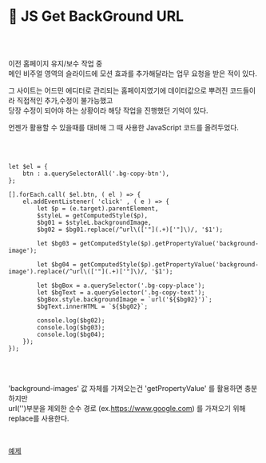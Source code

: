 # 📝 JS Get BackGround URL

<br>

<br>

이전 홈페이지 유지/보수 작업 중
<br>
메인 비주얼 영역의 슬라이드에 모션 효과를 추가해달라는 업무 요청을 받은 적이 있다.

그 사이트는 어드민 에디터로 관리되는 홈페이지였기에 데이터값으로 뿌려진 코드들이라 직접적인 추가,수정이 불가능했고
<br>
당장 수정이 되어야 하는 상황이라 해당 작업을 진행했던 기억이 있다.

언젠가 활용할 수 있을때를 대비해 그 때 사용한 JavaScript 코드를 올려두었다.

<br>

<br>

```
let $el = {
    btn : a.querySelectorAll('.bg-copy-btn'),
};

[].forEach.call( $el.btn, ( el ) => {
    el.addEventListener( 'click' , ( e ) => {
        let $p = (e.target).parentElement,
        $styleL = getComputedStyle($p),
        $bg01 = $styleL.backgroundImage,
        $bg02 = $bg01.replace(/^url\(['"](.+)['"]\)/, '$1');

        let $bg03 = getComputedStyle($p).getPropertyValue('background-image');

        let $bg04 = getComputedStyle($p).getPropertyValue('background-image').replace(/^url\(['"](.+)['"]\)/, '$1');

        let $bgBox = a.querySelector('.bg-copy-place');
        let $bgText = a.querySelector('.bg-copy-text');
        $bgBox.style.backgroundImage = `url('${$bg02}')`;
        $bgText.innerHTML = `${$bg02}`;

        console.log($bg02);
        console.log($bg03);
        console.log($bg04);
    });
});
```

<br>

<br>

'background-images' 값 자체를 가져오는건 'getPropertyValue' 를 활용하면 충분하지만
<br>
url('')부분을 제외한 순수 경로 (ex.https://www.google.com) 를 가져오기 위해 replace를 사용한다.

<br>

[예제](https://swon1.github.io/example/html/js_bg_url.html)
